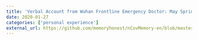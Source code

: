 ```yaml
---
title: 'Verbal Account from Wuhan Frontline Emergency Doctor: May Spring Comes Soon'
date: 2020-01-27
categories: ['personal experience']
external_url: https://github.com/memoryhonest/nCovMemory-en/blob/master/docs/2020-01-27/may_spring_comes_soon.md
---
```

